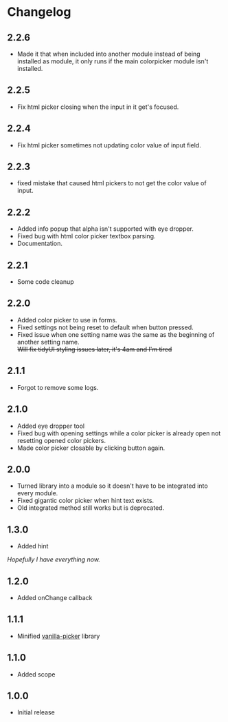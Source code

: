 # Changelog

## 2.2.6

* Made it that when included into another module instead of being installed as module, it only runs if the main colorpicker module isn't installed.

## 2.2.5

* Fix html picker closing when the input in it get's focused.

## 2.2.4

* Fix html picker sometimes not updating color value of input field.

## 2.2.3

* fixed mistake that caused html pickers to not get the color value of input.

## 2.2.2

* Added info popup that alpha isn't supported with eye dropper.
* Fixed bug with html color picker textbox parsing.
* Documentation.

## 2.2.1

* Some code cleanup

## 2.2.0

* Added color picker to use in forms.
* Fixed settings not being reset to default when button pressed.
* Fixed issue when one setting name was the same as the beginning of another setting name.  
~~Will fix tidyUI styling issues later, it's 4am and I'm tired~~

## 2.1.1

* Forgot to remove some logs.

## 2.1.0

* Added eye dropper tool
* Fixed bug with opening settings while a color picker is already open not resetting opened color pickers.
* Made color picker closable by clicking button again.

## 2.0.0

* Turned library into a module so it doesn't have to be integrated into every module.
* Fixed gigantic color picker when hint text exists.
* Old integrated method still works but is deprecated.

## 1.3.0

* Added hint

*Hopefully I have everything now.*

## 1.2.0

* Added onChange callback

## 1.1.1

* Minified [vanilla-picker](https://github.com/Sphinxxxx/vanilla-picker) library

## 1.1.0

* Added scope

## 1.0.0

* Initial release
